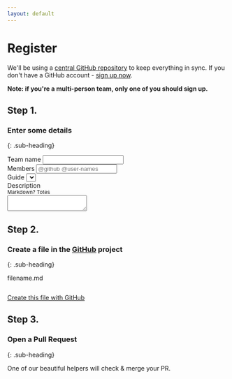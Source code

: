 ```yaml
---
layout: default
---
```


# Register

We'll be using a [central GitHub repository](https://github.com/jsoxford/hack) to keep everything in sync.  If you don't have a GitHub account - [sign up now](https://github.com).

__Note: if you're a multi-person team, only one of you should sign up.__

## Step 1.
### Enter some details
{: .sub-heading}

<form id="entry-form">
  <div class="field">
    <label for="name">Team name</label>
    <input type="text" name="name" id="name" placeholder="">
  </div>
  <div class="field">
    <label for="name">Members</label>
    <input type="text" name="members" id="members" placeholder="@github @user-names">
  </div>
  <div class="field">
    <label for="guide">Guide</label>
    <select name="guide" id="guide">

      <option value="">No Guide (🕶)</option>
      {% for guide in site.guides %}
        <option value="{{ guide.github }}">{{ guide.name }} ({{ guide.technology }})</option>
      {% endfor %}
    </select>
  </div>
  <div class="field">
    <label for="description">Description <div><small>Markdown? Totes</small></div></label>
    <textarea name="description" id="description"></textarea>
  </div>
</form>


## Step 2.
### Create a file in the [GitHub](https://github.com/jsoxford/hack) project
{: .sub-heading}


<div class="file-name" id="gh-filename">filename.md</div>
<pre class="file-content"><code id="gh-content"></code></pre>

<a href="#" id="gh-link">Create this file with GitHub</a>


## Step 3.
### Open a Pull Request
{: .sub-heading}

One of our beautiful helpers will check & merge your PR.
